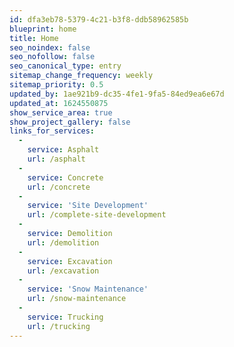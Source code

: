 ```yaml
---
id: dfa3eb78-5379-4c21-b3f8-ddb58962585b
blueprint: home
title: Home
seo_noindex: false
seo_nofollow: false
seo_canonical_type: entry
sitemap_change_frequency: weekly
sitemap_priority: 0.5
updated_by: 1ae921b9-dc35-4fe1-9fa5-84ed9ea6e67d
updated_at: 1624550875
show_service_area: true
show_project_gallery: false
links_for_services:
  -
    service: Asphalt
    url: /asphalt
  -
    service: Concrete
    url: /concrete
  -
    service: 'Site Development'
    url: /complete-site-development
  -
    service: Demolition
    url: /demolition
  -
    service: Excavation
    url: /excavation
  -
    service: 'Snow Maintenance'
    url: /snow-maintenance
  -
    service: Trucking
    url: /trucking
---
```

